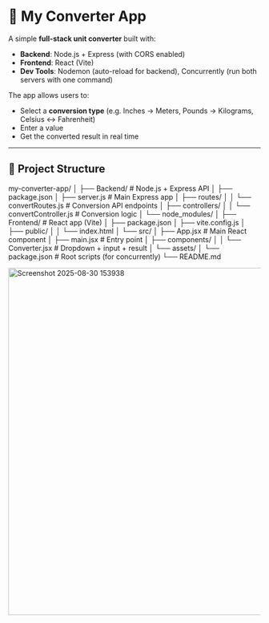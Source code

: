 # 🧮 My Converter App

A simple **full-stack unit converter** built with:

- **Backend**: Node.js + Express (with CORS enabled)
- **Frontend**: React (Vite)
- **Dev Tools**: Nodemon (auto-reload for backend), Concurrently (run both servers with one command)

The app allows users to:
- Select a **conversion type** (e.g. Inches → Meters, Pounds → Kilograms, Celsius ↔ Fahrenheit)
- Enter a value
- Get the converted result in real time

---

## 📂 Project Structure

my-converter-app/
│
├── Backend/ # Node.js + Express API
│ ├── package.json
│ ├── server.js # Main Express app
│ ├── routes/
│ │ └── convertRoutes.js # Conversion API endpoints
│ ├── controllers/
│ │ └── convertController.js # Conversion logic
│ └── node_modules/
│
├── Frontend/ # React app (Vite)
│ ├── package.json
│ ├── vite.config.js
│ ├── public/
│ │ └── index.html
│ └── src/
│ ├── App.jsx # Main React component
│ ├── main.jsx # Entry point
│ ├── components/
│ │ └── Converter.jsx # Dropdown + input + result
│ └── assets/
│
└── package.json # Root scripts (for concurrently)
└── README.md

<img width="717" height="693" alt="Screenshot 2025-08-30 153938" src="https://github.com/user-attachments/assets/002f5f36-f26f-41a7-91fb-88560709a7f8" />



